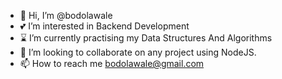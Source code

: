 - 👋 Hi, I’m @bodolawale
- 💕 I’m interested in Backend Development
- ⌛️ I’m currently practising my Data Structures And Algorithms
- 👀 I’m looking to collaborate on any project using NodeJS.
- 📫 How to reach me bodolawale@gmail.com

<!---
bodolawale/bodolawale is a ✨ special ✨ repository because its `README.md` (this file) appears on your GitHub profile.
You can click the Preview link to take a look at your changes.
--->
